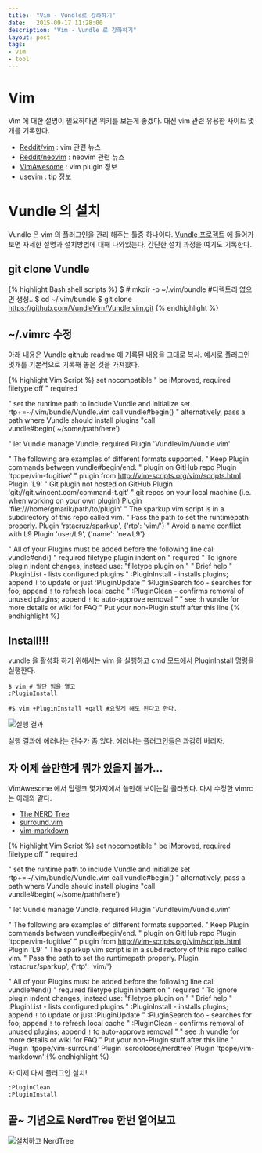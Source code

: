 ```yaml
---
title:  "Vim - Vundle로 강화하기" 
date:   2015-09-17 11:28:00
description: "Vim - Vundle 로 강화하기"
layout: post
tags: 
- vim
- tool
---
```


# Vim
Vim 에 대한 설명이 필요하다면 위키를 보는게 좋겠다.
대신 vim 관련 유용한 사이트 몇개를 기록한다. 
- [Reddit/vim](http://www.reddit.com/r/vim/) : vim 관련 뉴스
- [Reddit/neovim](http://www.reddit.com/r/neovim/) : neovim 관련 뉴스
- [VimAwesome](http://vimawesome.com/) : vim plugin 정보
- [usevim](http://usevim.com/) : tip 정보

# Vundle 의 설치
Vundle 은 vim 의 플러그인을 관리 해주는 툴중 하나이다. [Vundle 프로젝트](https://github.com/VundleVim/Vundle.vim) 에 들어가보면 자세한 설명과 설치방법에 대해 나와있는다. 간단한 설치 과정을 여기도 기록한다.

## git clone Vundle

{% highlight Bash shell scripts %}
$ # mkdir -p ~/.vim/bundle	#디렉토리 없으면 생성..
$ cd ~/.vim/bundle 
$ git clone https://github.com/VundleVim/Vundle.vim.git
{% endhighlight %}

## ~/.vimrc 수정
아래 내용은 Vundle github readme 에 기록된 내용을 그대로 복사. 예시로 플러그인 몇개를 기본적으로 기록해 놓은 것을 가져왔다.

{% highlight Vim Script %}
set nocompatible              " be iMproved, required
filetype off                  " required

" set the runtime path to include Vundle and initialize
set rtp+=~/.vim/bundle/Vundle.vim
call vundle#begin()
" alternatively, pass a path where Vundle should install plugins
"call vundle#begin('~/some/path/here')

" let Vundle manage Vundle, required
Plugin 'VundleVim/Vundle.vim'

" The following are examples of different formats supported.
" Keep Plugin commands between vundle#begin/end.
" plugin on GitHub repo
Plugin 'tpope/vim-fugitive'
" plugin from http://vim-scripts.org/vim/scripts.html
Plugin 'L9'
" Git plugin not hosted on GitHub
Plugin 'git://git.wincent.com/command-t.git'
" git repos on your local machine (i.e. when working on your own plugin)
Plugin 'file:///home/gmarik/path/to/plugin'
" The sparkup vim script is in a subdirectory of this repo called vim.
" Pass the path to set the runtimepath properly.
Plugin 'rstacruz/sparkup', {'rtp': 'vim/'}
" Avoid a name conflict with L9
Plugin 'user/L9', {'name': 'newL9'}

" All of your Plugins must be added before the following line
call vundle#end()            " required
filetype plugin indent on    " required
" To ignore plugin indent changes, instead use:
"filetype plugin on
"
" Brief help
" :PluginList       - lists configured plugins
" :PluginInstall    - installs plugins; append `!` to update or just :PluginUpdate
" :PluginSearch foo - searches for foo; append `!` to refresh local cache
" :PluginClean      - confirms removal of unused plugins; append `!` to auto-approve removal
"
" see :h vundle for more details or wiki for FAQ
" Put your non-Plugin stuff after this line
{% endhighlight %}

## Install!!!
vundle 을 활성화 하기 위해서는 vim 을 실행하고 cmd 모드에서 PluginInstall 명령을 실행한다.

	$ vim # 일단 빔을 열고
	:PluginInstall

	#$ vim +PluginInstall +qall #요렇게 해도 된다고 한다.

![실행 결과]({{site.url}}/assets/vim-vundle/vim-vundle-1.png)

실행 결과에 에러나는 건수가 좀 있다. 에러나는 플러그인들은 과감히 버리자. 


## 자 이제 쓸만한게 뭐가 있을지 볼가...
VimAwesome 에서 탑랭크 몇가지에서 쓸만해 보이는걸 골라봤다. 다시 수정한 vimrc 는 아래와 같다.

- [The NERD Tree](http://vimawesome.com/plugin/the-nerd-tree)
- [surround.vim](http://vimawesome.com/plugin/surround-vim)
- [vim-markdown](http://vimawesome.com/plugin/vim-markdown-safe-and-sound)

{% highlight Vim Script %}
set nocompatible              " be iMproved, required
filetype off                  " required

" set the runtime path to include Vundle and initialize
set rtp+=~/.vim/bundle/Vundle.vim
call vundle#begin()
" alternatively, pass a path where Vundle should install plugins
"call vundle#begin('~/some/path/here')

" let Vundle manage Vundle, required
Plugin 'VundleVim/Vundle.vim'

" The following are examples of different formats supported.
" Keep Plugin commands between vundle#begin/end.
" plugin on GitHub repo
Plugin 'tpope/vim-fugitive'
" plugin from http://vim-scripts.org/vim/scripts.html
Plugin 'L9'
" The sparkup vim script is in a subdirectory of this repo called vim.
" Pass the path to set the runtimepath properly.
Plugin 'rstacruz/sparkup', {'rtp': 'vim/'}

" All of your Plugins must be added before the following line
call vundle#end()            " required
filetype plugin indent on    " required
" To ignore plugin indent changes, instead use:
"filetype plugin on
"
" Brief help
" :PluginList       - lists configured plugins
" :PluginInstall    - installs plugins; append `!` to update or just :PluginUpdate
" :PluginSearch foo - searches for foo; append `!` to refresh local cache
" :PluginClean      - confirms removal of unused plugins; append `!` to auto-approve removal
"
" see :h vundle for more details or wiki for FAQ
" Put your non-Plugin stuff after this line
"
Plugin 'tpope/vim-surround'
Plugin 'scrooloose/nerdtree'
Plugin 'tpope/vim-markdown'
{% endhighlight %}

자 이제 다시 플러그인 설치!

	:PluginClean
	:PluginInstall

## 끝~ 기념으로 NerdTree 한번 열어보고

![설치하고 NerdTree]({{site.url}}/assets/vim-vundle/vim-vundle-1.png)
